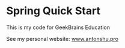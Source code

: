# Spring Quick Start

This is my code for GeekBrains Education

See my personal website: www.antonshu.pro
